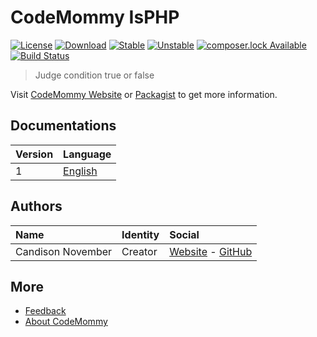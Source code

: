 # CodeMommy IsPHP

[![License](https://poser.pugx.org/CodeMommy/IsPHP/license?format=flat-square)](LICENSE)
[![Download](https://poser.pugx.org/CodeMommy/IsPHP/downloads?format=flat-square)](https://packagist.org/packages/CodeMommy/IsPHP)
[![Stable](https://poser.pugx.org/CodeMommy/IsPHP/version?format=flat-square)](https://packagist.org/packages/CodeMommy/IsPHP)
[![Unstable](https://poser.pugx.org/CodeMommy/IsPHP/v/unstable?format=flat-square)](https://packagist.org/packages/CodeMommy/IsPHP)
[![composer.lock Available](https://poser.pugx.org/CodeMommy/IsPHP/composerlock?format=flat-square)](https://packagist.org/packages/CodeMommy/IsPHP)
[![Build Status](https://travis-ci.org/CodeMommy/IsPHP.svg?branch=master)](https://travis-ci.org/CodeMommy/IsPHP)


> Judge condition true or false

Visit [CodeMommy Website](http://www.codemommy.com) or [Packagist](https://packagist.org/packages/CodeMommy/IsPHP) to get more information.

## Documentations
| Version | Language |
| :------ | :------- |
| 1 | [English](documentation/1/english/index.md) |


## Authors

| Name | Identity | Social |
| :--- | :------- | :----- |
| Candison November | Creator  | [Website](http://www.kandisheng.com) - [GitHub](https://github.com/KanDisheng) |

## More

- [Feedback](https://github.com/CodeMommy/IsPHP/issues)
- [About CodeMommy](https://github.com/CodeMommy/CodeMommy)